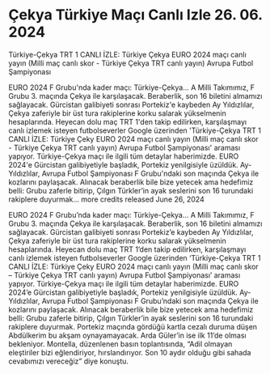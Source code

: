 # Çekya Türkiye Maçı Canlı Izle 26. 06. 2024
Türkiye-Çekya TRT 1 CANLI İZLE: Türkiye Çekya EURO 2024 maçı canlı yayın (Milli maç canlı skor - Türkiye Çekya TRT canlı yayın) Avrupa Futbol Şampiyonası

EURO 2024 F Grubu'nda kader maçı: Türkiye-Çekya… A Milli Takımımız, F Grubu 3. maçında Çekya ile karşılaşacak. Beraberlik, son 16 biletini almamızı sağlayacak. Gürcistan galibiyeti sonrası Portekiz'e kaybeden Ay Yıldızlılar, Çekya zaferiyle bir üst tura rakiplerine korku salarak yükselmenin hesaplarında. Heyecan dolu maç TRT 1'den takip edilirken, karşılaşmayı canlı izlemek isteyen futbolseverler Google üzerinden 'Türkiye-Çekya TRT 1 CANLI İZLE: Türkiye Çeky EURO 2024 maçı canlı yayın (Milli maç canlı skor - Türkiye Çekya TRT canlı yayın) Avrupa Futbol Şampiyonası' araması yapıyor. Türkiye-Çekya maçı ile ilgili tüm detaylar haberimizde.
EURO 2024'e Gürcistan galibiyetiyle başladık, Portekiz yenilgisiyle üzüldük. Ay-Yıldızlılar, Avrupa Futbol Şampiyonası F Grubu'ndaki son maçında Çekya ile kozlarını paylaşacak. Alınacak beraberlik bile bize yetecek ama hedefimiz belli: Grubu zaferle bitirip, Çılgın Türkler’in ayak seslerini son 16 turundaki rakiplere duyurmak...  more
credits
released June 26, 2024

EURO 2024 F Grubu’nda kader maçı: Türkiye-Çekya… A Milli Takımımız, F Grubu 3. maçında Çekya ile karşılaşacak. Beraberlik, son 16 biletini almamızı sağlayacak. Gürcistan galibiyeti sonrası Portekiz’e kaybeden Ay Yıldızlılar, Çekya zaferiyle bir üst tura rakiplerine korku salarak yükselmenin hesaplarında. Heyecan dolu maç TRT 1’den takip edilirken, karşılaşmayı canlı izlemek isteyen futbolseverler Google üzerinden ‘Türkiye-Çekya TRT 1 CANLI İZLE: Türkiye Çeky EURO 2024 maçı canlı yayın (Milli maç canlı skor – Türkiye Çekya TRT canlı yayın) Avrupa Futbol Şampiyonası’ araması yapıyor. Türkiye-Çekya maçı ile ilgili tüm detaylar haberimizde.
EURO 2024’e Gürcistan galibiyetiyle başladık, Portekiz yenilgisiyle üzüldük. Ay-Yıldızlılar, Avrupa Futbol Şampiyonası F Grubu’ndaki son maçında Çekya ile kozlarını paylaşacak. Alınacak beraberlik bile bize yetecek ama hedefimiz belli: Grubu zaferle bitirip, Çılgın Türkler’in ayak seslerini son 16 turundaki rakiplere duyurmak. Portekiz maçında gördüğü kartla cezalı duruma düşen Abdülkerim bu akşam oynayamayacak. Arda Güler’in ise ilk 11’de olması bekleniyor. Montella, düzenlenen basın toplantısında, “Adil olmayan eleştiriler bizi eğlendiriyor, hırslandırıyor. Son 10 aydır olduğu gibi sahada cevabımızı vereceğiz” diye konuştu.
